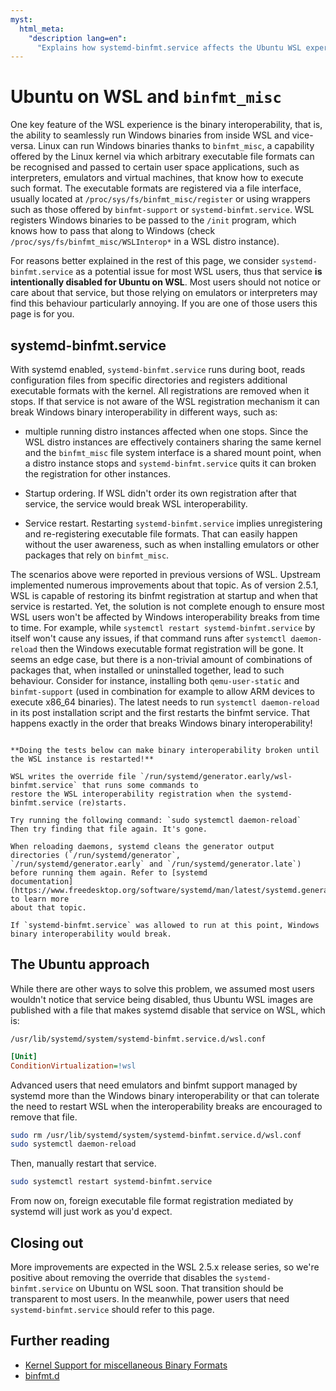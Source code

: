 ```yaml
---
myst:
  html_meta:
    "description lang=en":
      "Explains how systemd-binfmt.service affects the Ubuntu WSL experience and what can be done about that."
---
```


# Ubuntu on WSL and `binfmt_misc`

One key feature of the WSL experience is the binary interoperability, that is, the ability to seamlessly run
Windows binaries from inside WSL and vice-versa. Linux can run Windows binaries thanks to `binfmt_misc`, a
capability offered by the Linux kernel via which arbitrary executable file formats can be recognised and
passed to certain user space applications, such as interpreters, emulators and virtual machines, that know how
to execute such format. The executable formats are registered via a file interface, usually located at
`/proc/sys/fs/binfmt_misc/register` or using wrappers such as those offered by `binfmt-support` or
`systemd-binfmt.service`. WSL registers Windows binaries to be passed to the `/init` program, which knows how
to pass that along to Windows (check `/proc/sys/fs/binfmt_misc/WSLInterop*` in a WSL distro instance).

For reasons better explained in the rest of this page, we consider `systemd-binfmt.service` as a potential
issue for most WSL users, thus that service **is intentionally disabled for Ubuntu on WSL**. Most users should
not notice or care about that service, but those relying on emulators or interpreters may find this behaviour
particularly annoying. If you are one of those users this page is for you.

## systemd-binfmt.service

With systemd enabled, `systemd-binfmt.service` runs during boot, reads configuration files from specific
directories and registers additional executable formats with the kernel. All registrations are removed when it
stops. If that service is not aware of the WSL registration mechanism it can break Windows binary
interoperability in different ways, such as:

- multiple running distro instances affected when one stops. Since the WSL distro instances are effectively
containers sharing the same kernel and the `binfmt_misc` file system interface is a shared mount point, when a
distro instance stops and `systemd-binfmt.service` quits it can broken the registration for other instances.

- Startup ordering. If WSL didn't order its own registration after that service, the service would break WSL
interoperability.

- Service restart. Restarting `systemd-binfmt.service` implies unregistering and re-registering executable
file formats. That can easily happen without the user awareness, such as when installing emulators or other
packages that rely on `binfmt_misc`.

The scenarios above were reported in previous versions of WSL. Upstream implemented numerous improvements
about that topic. As of version 2.5.1, WSL is capable of restoring its binfmt registration at startup and when
that service is restarted. Yet, the solution is not complete enough to ensure most WSL users won't be affected
by Windows interoperability breaks from time to time. For example, while `systemctl restart
systemd-binfmt.service` by itself won't cause any issues, if that command runs after `systemctl daemon-reload`
then the Windows executable format registration will be gone. It seems an edge case, but there is a
non-trivial amount of combinations of packages that, when installed or uninstalled together, lead to such
behaviour. Consider for instance, installing both `qemu-user-static` and `binfmt-support` (used in combination
for example to allow ARM devices to execute x86_64 binaries). The latest needs to run `systemctl daemon-reload`
in its post installation script and the first restarts the binfmt service. That happens exactly in the order
that breaks Windows binary interoperability!

```{warning} If you really want to understand why that happens

**Doing the tests below can make binary interoperability broken until the WSL instance is restarted!**

WSL writes the override file `/run/systemd/generator.early/wsl-binfmt.service` that runs some commands to
restore the WSL interoperability registration when the systemd-binfmt.service (re)starts.

Try running the following command: `sudo systemctl daemon-reload`
Then try finding that file again. It's gone.

When reloading daemons, systemd cleans the generator output directories (`/run/systemd/generator`,
`/run/systemd/generator.early` and `/run/systemd/generator.late`) before running them again. Refer to [systemd
documentation](https://www.freedesktop.org/software/systemd/man/latest/systemd.generator.html) to learn more
about that topic.

If `systemd-binfmt.service` was allowed to run at this point, Windows binary interoperability would break.
```


## The Ubuntu approach

While there are other ways to solve this problem, we assumed most users wouldn't notice that service being
disabled, thus Ubuntu WSL images are published with a file that makes systemd disable that service on WSL,
which is:

`/usr/lib/systemd/system/systemd-binfmt.service.d/wsl.conf`

```ini
[Unit]
ConditionVirtualization=!wsl
```

Advanced users that need emulators and binfmt support managed by systemd more than the Windows binary
interoperability or that can tolerate the need to restart WSL when the interoperability breaks are encouraged
to remove that file.

```bash
sudo rm /usr/lib/systemd/system/systemd-binfmt.service.d/wsl.conf
sudo systemctl daemon-reload
```

Then, manually restart that service.

```bash
sudo systemctl restart systemd-binfmt.service
```

From now on, foreign executable file format registration mediated by systemd will just work as you'd expect.

## Closing out

More improvements are expected in the WSL 2.5.x release series, so we're positive about removing the
override that disables the `systemd-binfmt.service` on Ubuntu on WSL soon. That transition should be
transparent to most users. In the meanwhile, power users that need `systemd-binfmt.service` should refer to
this page.

## Further reading

- [Kernel Support for miscellaneous Binary Formats](https://docs.kernel.org/admin-guide/binfmt-misc.html)
- [binfmt.d](https://www.freedesktop.org/software/systemd/man/latest/binfmt.d.html#)
